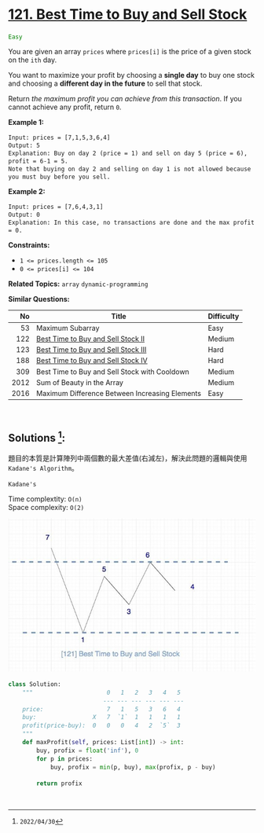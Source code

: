 # [121. Best Time to Buy and Sell Stock](https://leetcode.com/problems/best-time-to-buy-and-sell-stock)
<span style="color:green">`Easy`</span>

You are given an array `prices` where `prices[i]` is the price of a given stock on the `ith` day.

You want to maximize your profit by choosing a **single day** to buy one stock and choosing a **different day in the future** to sell that stock.

Return _the maximum profit you can achieve from this transaction_. If you cannot achieve any profit, return `0`.

**Example 1:**

    Input: prices = [7,1,5,3,6,4]
    Output: 5
    Explanation: Buy on day 2 (price = 1) and sell on day 5 (price = 6), profit = 6-1 = 5.
    Note that buying on day 2 and selling on day 1 is not allowed because you must buy before you sell.


**Example 2:**

    Input: prices = [7,6,4,3,1]
    Output: 0
    Explanation: In this case, no transactions are done and the max profit = 0.


**Constraints:**

  * `1 <= prices.length <= 105`
  * `0 <= prices[i] <= 104`

**Related Topics:** `array` `dynamic-programming`

**Similar Questions:**

|  No  |                      Title                       | Difficulty |
| ---: | ------------------------------------------------ | ---------- |
|   53 | Maximum Subarray                                 | Easy       |
|  122 | [Best Time to Buy and Sell Stock II](./0122.md)  | Medium     |
|  123 | [Best Time to Buy and Sell Stock III](./0123.md) | Hard       |
|  188 | [Best Time to Buy and Sell Stock IV](./0188.md)  | Hard       |
|  309 | Best Time to Buy and Sell Stock with Cooldown    | Medium     |
| 2012 | Sum of Beauty in the Array                       | Medium     |
| 2016 | Maximum Difference Between Increasing Elements   | Easy       |

<br>

## Solutions [^1]:

題目的本質是計算陣列中兩個數的最大差值(右減左)，解決此問題的邏輯與使用 `Kadane's Algorithm`。

`Kadane's`

Time complextity: `O(n)` <br>
Space complexity: `O(2)`

<img src="./images/081b599a.png" alt="img"  />

```python
class Solution:
    """                     0   1   2   3   4   5
                           --- --- --- --- --- ---
    price:                  7   1   5   3   6   4
    buy:                X   7  `1`  1   1   1   1
    profit(price-buy):  0   0   0   4   2  `5`  3
    """
    def maxProfit(self, prices: List[int]) -> int:
        buy, profix = float('inf'), 0
        for p in prices:
            buy, profix = min(p, buy), max(profix, p - buy)
            
        return profix
```

<br>

[^1]: `2022/04/30`